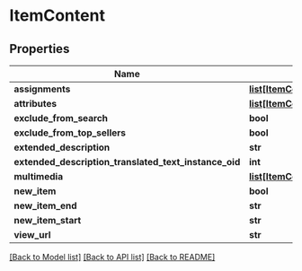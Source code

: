 # ItemContent

## Properties
Name | Type | Description | Notes
------------ | ------------- | ------------- | -------------
**assignments** | [**list[ItemContentAssignment]**](ItemContentAssignment.md) |  | [optional] 
**attributes** | [**list[ItemContentAttribute]**](ItemContentAttribute.md) |  | [optional] 
**exclude_from_search** | **bool** |  | [optional] 
**exclude_from_top_sellers** | **bool** |  | [optional] 
**extended_description** | **str** |  | [optional] 
**extended_description_translated_text_instance_oid** | **int** |  | [optional] 
**multimedia** | [**list[ItemContentMultimedia]**](ItemContentMultimedia.md) |  | [optional] 
**new_item** | **bool** |  | [optional] 
**new_item_end** | **str** |  | [optional] 
**new_item_start** | **str** |  | [optional] 
**view_url** | **str** |  | [optional] 

[[Back to Model list]](../README.md#documentation-for-models) [[Back to API list]](../README.md#documentation-for-api-endpoints) [[Back to README]](../README.md)



